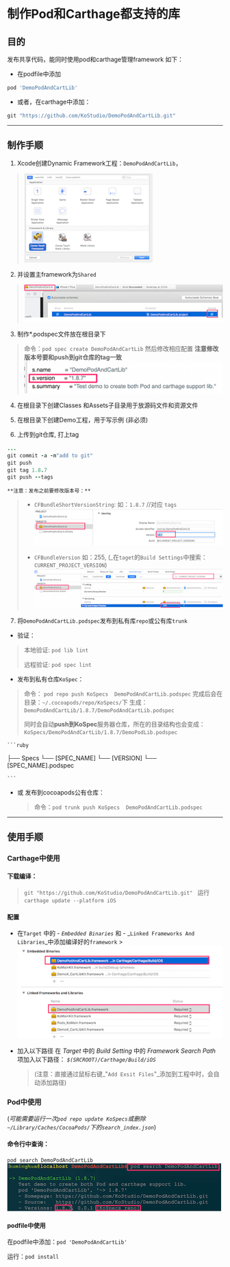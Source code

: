 # 制作Pod和Carthage都支持的库

## 目的
 发布共享代码，能同时使用pod和carthage管理framework
 如下：
 
 + 在podfile中添加
 ```ruby
 pod 'DemoPodAndCartLib' 
 ```

 + 或者，在carthage中添加：
  ```ruby
  git "https://github.com/KoStudio/DemoPodAndCartLib.git"
  ```

---
## 制作手顺
1. Xcode创建Dynamic Framework工程：`DemoPodAndCartLib`，
> ![Alt text](./xcode_create_framework.png)

2. 并设置主framework为`Shared`
>![Alt text](./xcode_carthage_shared.png)

3. 制作*.podspec文件放在根目录下
  >命令：`pod spec create DemoPodAndCartLib`
  >然后修改相应配置
  >**注意修改版本号要和push到git仓库的tag一致**
  > ![Alt text](./xcode_pod_version.png)
  
4. 在根目录下创建Classes 和Assets子目录用于放源码文件和资源文件

5.  在根目录下创建Demo工程，用于写示例 (非必须)

6. 上传到git仓库, 打上tag
  ```ruby
  ...
  git commit -a -m"add to git"
  git push
  git tag 1.8.7
  git push --tags
  ```
  
    **注意：发布之前要修改版本号：** 
   > +  `CFBundleShortVersionString`: 如：`1.8.7` //对应 `tags`
   > ![Alt text](./xcode_shortversion.png)
   > 
   > +  `CFBundleVersion` 如：255, (_在`taget`的`Build Settings`中搜索：`CURRENT_PROJECT_VERSION`)
   > ![Alt text](./xcode_buildversion.png)


7. 将`DemoPodAndCartLib.podspec`发布到私有库`repo`或公有库`trunk`
  + 验证： 
  > 本地验证:  `pod lib lint` 
  >
  > 远程验证:  `pod spec lint`
  
  + 发布到私有仓库`KoSpec`：
  > 命令： `pod repo push KoSpecs  DemoPodAndCartLib.podspec`
  > 完成后会在目录：`~/.cocoapods/repo/KoSpecs/`下 
  > 生成：`DemoPodAndCartLib/1.8.7/DemoPodAndCartLib.podspec` 
  > 
  > 同时会自动**push到KoSpec**服务器仓库，所在的目录结构也会变成：`KoSpecs/DemoPodAndCartLib/1.8.7/DemoPodLib.podspec`
  >
    ```ruby
   ├── Specs
       └── [SPEC_NAME]
          └── [VERSION]
 	           └── [SPEC_NAME].podspec
 	           
	```
	
+  或 发布到cocoapods公有仓库：
   >命令：`pod trunk push KoSpecs  DemoPodAndCartLib.podspec`
	  
  ----
  
## 使用手顺

### Carthage中使用

####  下载编译：
 > `git "https://github.com/KoStudio/DemoPodAndCartLib.git" `
  运行  `carthage update --platform iOS`

#### 配置
+  在`Target` 中的 
   	   -  _`Embedded Binaries`_ 和
       -  _`Linked Frameworks And Libraries`_中添加编译好的`framework`
		 > ![Alt text](./xcode_carthage_import.png)

 +  加入以下路径
		在 _Target_ 中的 _Build Setting_ 中的 _Framework Search Path_ 项加入以下路径：
      _`$(SRCROOT)/Carthage/Build/iOS`_
      >(注意：直接通过鼠标右键_"`Add Exsit Files`"_添加到工程中时，会自动添加路径)

  
### Pod中使用
 (_可能需要运行一次`pod repo update KoSpecs`或删除`~/Library/Caches/CocoaPods/`下的`search_index.json`_)

#### 命令行中查询：
  `pod search DemoPodAndCartLib`
 ![Alt text](./xcode_pod_search.png)

#### podfile中使用
  在podfile中添加：`pod 'DemoPodAndCartLib' `
 
   运行：`pod install`
  
